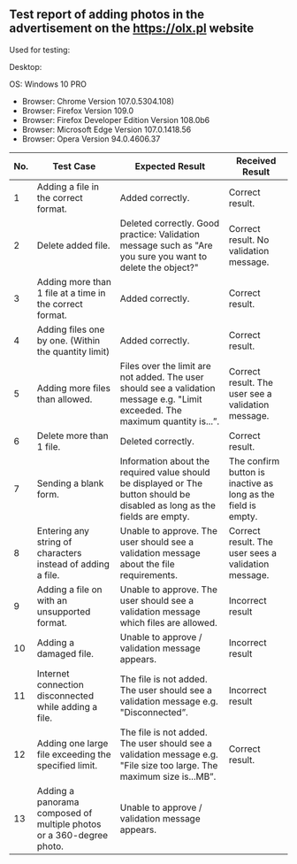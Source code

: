 ## Test report of adding photos in the advertisement on the https://olx.pl website ##


Used for testing:

Desktop:

OS: Windows 10 PRO

 - Browser: Chrome Version 107.0.5304.108)
 - Browser: Firefox Version 109.0
 - Browser: Firefox Developer Edition Version 108.0b6
 - Browser: Microsoft Edge Version 107.0.1418.56
 - Browser: Opera Version 94.0.4606.37

| No. |	Test Case | Expected Result | Received Result |
|----|----|----|----|
|1 |Adding a file in the correct format.|Added correctly.|Correct result. |
|2 |Delete added file. |Deleted correctly. Good practice: Validation message such as "Are you sure you want to delete the object?"|Correct result. No validation message.|
|3 |Adding more than 1 file at a time in the correct format. |Added correctly.|Correct result. |
|4 |Adding files one by one. (Within the quantity limit)	|Added correctly.|Correct result. |
|5 |Adding more files than allowed.|Files over the limit are not added. The user should see a validation message e.g. "Limit exceeded. The maximum quantity is...”. |Correct result. The user see a validation message. |
|6 |Delete more than 1 file.	|Deleted correctly. |Correct result. |
|7 |Sending a blank form. |Information about the required value should be displayed or The button should be disabled as long as the fields are empty.|The confirm button is inactive as long as the field is empty. |
|8 |Entering any string of characters instead of adding a file. |Unable to approve. The user should see a validation message about the file requirements.|Correct result. The user sees a validation message. |
|9 |Adding a file on with an unsupported format.|Unable to approve. The user should see a validation message which files are allowed. |Incorrect result |
|10 |Adding a damaged file.|Unable to approve / validation message appears.|Incorrect result |
|11 |Internet connection disconnected while adding a file. |The file is not added. The user should see a validation message e.g. "Disconnected”. |Incorrect result |
|12 |Adding one large file exceeding the specified limit.	|The file is not added. The user should see a validation message e.g. "File size too large. The maximum size is...MB”. |Correct result. |
|13 |Adding a panorama composed of multiple photos or a 360-degree photo.	|Unable to approve / validation message appears. | |




